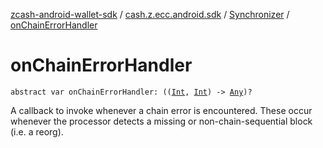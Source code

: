 [zcash-android-wallet-sdk](../../index.md) / [cash.z.ecc.android.sdk](../index.md) / [Synchronizer](index.md) / [onChainErrorHandler](./on-chain-error-handler.md)

# onChainErrorHandler

`abstract var onChainErrorHandler: ((`[`Int`](https://kotlinlang.org/api/latest/jvm/stdlib/kotlin/-int/index.html)`, `[`Int`](https://kotlinlang.org/api/latest/jvm/stdlib/kotlin/-int/index.html)`) -> `[`Any`](https://kotlinlang.org/api/latest/jvm/stdlib/kotlin/-any/index.html)`)?`

A callback to invoke whenever a chain error is encountered. These occur whenever the
processor detects a missing or non-chain-sequential block (i.e. a reorg).

